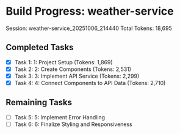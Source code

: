 # Build Progress: weather-service
Session: weather-service_20251006_214440
Total Tokens: 18,695

## Completed Tasks
- [x] Task 1: 1: Project Setup (Tokens: 1,869)
- [x] Task 2: 2: Create Components (Tokens: 2,531)
- [x] Task 3: 3: Implement API Service (Tokens: 2,299)
- [x] Task 4: 4: Connect Components to API Data (Tokens: 2,710)

## Remaining Tasks
- [ ] Task 5: 5: Implement Error Handling
- [ ] Task 6: 6: Finalize Styling and Responsiveness
